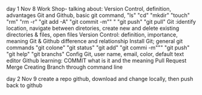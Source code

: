 day 1 Nov 8
Work Shop- talking about: Version Control, definition, advantages
                          Git and Github, basic git command, "ls" "cd" "mkdir" "touch" "rm" "rm -r" "git add -A" "git commit -m"" " "git push" "git pull"
Git :identify location, navigate between diretories, create new    and delete existing directories & files, open files
Version Control: definition, importance, meaning
Git & Github difference and relationship
Install Git; general git commands "git colone" "git status" "git add" "git commi -m""" "git push" "git help" "git branchs"
Config Git, user name, email, color, default text editor
Github learning: COMMIT what is it and the meaning
                 Pull Request
                 Merge
                 Creating Branch through command line

day 2 Nov 9
create a repo github, download and change locally, then push back to github
